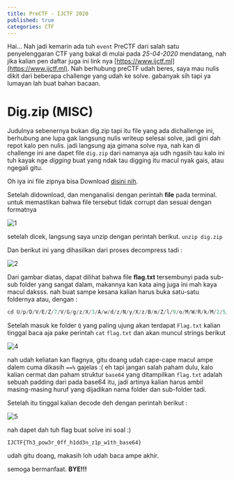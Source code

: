 ```yaml
---
title: PreCTF - IJCTF 2020
published: true
categories: CTF
---
```


Hai...
Nah jadi kemarin ada tuh `event` PreCTF dari salah satu penyelenggaran CTF yang bakal di mulai pada _25-04-2020_ mendatang, nah jika kalian pen daftar juga ini link nya [https://www.ijctf.ml](https://www.ijctf.ml). Nah berhubung preCTF udah beres, saya mau nulis dikit dari beberapa challenge yang udah ke solve. gabanyak sih tapi ya lumayan lah buat bahan bacaan.

# [](#header-3) Dig.zip (MISC)

Judulnya sebenernya bukan dig.zip tapi itu file yang ada dichallenge ini, berhubung ane lupa gak langsung nulis writeup selesai solve, jadi gini dah repot kalo pen nulis. 
jadi langsung aja gimana solve nya, 
nah kan di challenge ini ane dapet file `dig.zip` dari namanya aja udh ngasih tau kalo ini tuh kayak nge _digging_ buat yang ndak tau digging itu macul nyak gais, atau ngegali gitu.

Oh iya ini file zipnya bisa Download [disini nih](https://github.com/linuxjustin/IJCTF/blob/master/Misc/Dig.zip).

Setelah didownload, dan menganalisi dengan perintah **file** pada terminal.
untuk memastikan bahwa file tersebut tidak corrupt dan sesuai dengan formatnya

![1](https://user-images.githubusercontent.com/62985891/79568774-aa839080-80e0-11ea-9b6e-fe4e92a131ac.jpeg)

setelah dicek, langsung saya unzip dengan perintah berikut. `unzip dig.zip`

Dan berikut ini yang dihasilkan dari proses decompress tadi :

![2](https://user-images.githubusercontent.com/62985891/79568526-30eba280-80e0-11ea-8902-474ac1989123.jpeg)

Dari gambar diatas, dapat dilihat bahwa file **flag.txt** tersembunyi pada sub-sub folder yang sangat dalam, makannya kan kata aing juga ini mah kaya macul daksss.
nah buat sampe kesana kalian harus buka satu-satu foldernya atau, dengan :

```python
cd U/p/D/V/E/Z/7/V/G/g/z/X/3/A/w/d/z/N/y/X/z/B/m/Z/l/9/o/M/W/R/k/M/2/5/f/e/j/F/w/X/3/c/x/d/G/h/f/Y/m/F/z/Z/T/Y/0/f/Q
```

Setelah masuk ke folder `Q` yang paling ujung akan terdapat `Flag.txt` kalian tinggal baca aja pake perintah `cat` `flag.txt` dan akan muncul strings berikut 

![4](https://user-images.githubusercontent.com/62985891/79569800-845ef000-80e2-11ea-9a51-8e773685b364.jpeg)

nah udah keliatan kan flagnya, gitu doang udah cape-cape macul ampe dalem cuma dikasih `==%` gajelas :(
eh tapi jangan salah paham dulu, kalo kalian cermat dan paham struktur `base64` yang ditampilkan `flag.txt` adalah sebuah padding dari pada base64 itu, jadi artinya kalian harus ambil masing-masing huruf yang dijadikan nama folder dan sub-folder tadi.

Setelah itu tinggal kalian decode deh dengan perintah berikut :

![5](https://user-images.githubusercontent.com/62985891/79568542-36e18380-80e0-11ea-93e3-80bcdf6a1a6e.jpeg)

nah dapet dah tuh flag buat solve ini soal :)

`IJCTF{Th3_pow3r_0ff_h1dd3n_z1p_w1th_base64}`

udah gitu doang, makasih loh udah baca ampe akhir.

semoga bermanfaat. **BYE!!!**

